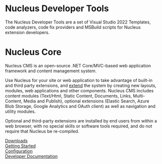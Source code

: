 # Nucleus Developer Tools
The Nucleus Developer Tools are a set of Visual Studio 2022 Templates, code analyzers, code fix providers and MSBuild scripts for Nucleus extension developers.

# Nucleus Core
Nucleus CMS is an open-source .NET Core/MVC-based web application framework and content management system. 

Use Nucleus for your site or web application to take advantage of built-in and third party extensions, and [extend](https://www.nucleus-cms.com/developers/) the system by creating new layouts, modules, web applications and other components.  Nucleus CMS includes content modules (Text/Html, Static Content, Documents, Links, Multi-Content, Media and Publish), optional extensions (Elastic Search, Azure Blob Storage, Google Analytics and OAuth client) as well as navigation and utility modules.  

Optional and third-party extensions are installed by end users from within a web browser, with no special skills or software tools required, and do not require that Nucleus be re-compiled.

[Downloads](https://www.nucleus-cms.com/downloads/)  
[Getting Started](https://www.nucleus-cms.com/getting-started/)  
[Configuration](https://www.nucleus-cms.com/configuration-files/)  
[Developer Documentation](https://www.nucleus-cms.com/developers/)  
